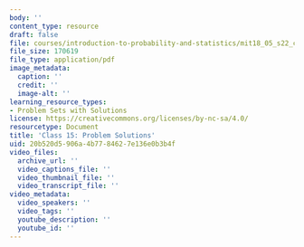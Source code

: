 ```yaml
---
body: ''
content_type: resource
draft: false
file: courses/introduction-to-probability-and-statistics/mit18_05_s22_class15_pset_sol.pdf
file_size: 170619
file_type: application/pdf
image_metadata:
  caption: ''
  credit: ''
  image-alt: ''
learning_resource_types:
- Problem Sets with Solutions
license: https://creativecommons.org/licenses/by-nc-sa/4.0/
resourcetype: Document
title: 'Class 15: Problem Solutions'
uid: 20b520d5-906a-4b77-8462-7e136e0b3b4f
video_files:
  archive_url: ''
  video_captions_file: ''
  video_thumbnail_file: ''
  video_transcript_file: ''
video_metadata:
  video_speakers: ''
  video_tags: ''
  youtube_description: ''
  youtube_id: ''
---
```

